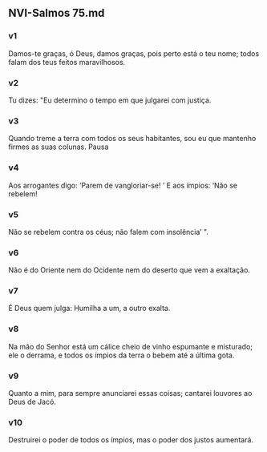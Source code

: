 ## NVI-Salmos 75.md
### v1
 Damos-te graças, ó Deus, damos graças, pois perto está o teu nome; todos falam dos teus feitos maravilhosos.
### v2
 Tu dizes: "Eu determino o tempo em que julgarei com justiça.
### v3
 Quando treme a terra com todos os seus habitantes, sou eu que mantenho firmes as suas colunas. Pausa
### v4
 Aos arrogantes digo: ‘Parem de vangloriar-se! ’ E aos ímpios: ‘Não se rebelem!
### v5
 Não se rebelem contra os céus; não falem com insolência’ ".
### v6
 Não é do Oriente nem do Ocidente nem do deserto que vem a exaltação.
### v7
 É Deus quem julga: Humilha a um, a outro exalta.
### v8
 Na mão do Senhor está um cálice cheio de vinho espumante e misturado; ele o derrama, e todos os ímpios da terra o bebem até a última gota.
### v9
 Quanto a mim, para sempre anunciarei essas coisas; cantarei louvores ao Deus de Jacó.
### v10
 Destruirei o poder de todos os ímpios, mas o poder dos justos aumentará.
